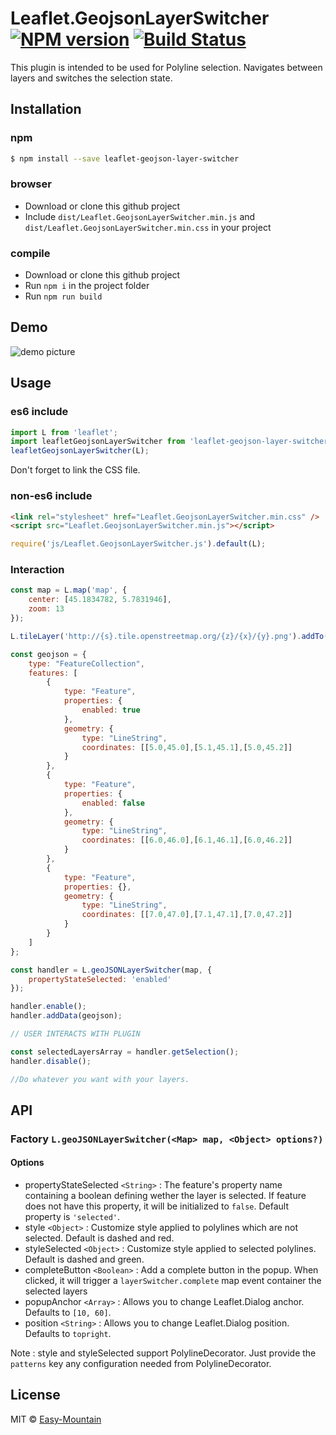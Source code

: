 # Leaflet.GeojsonLayerSwitcher [![NPM version](https://badge.fury.io/js/leaflet-geojson-layer-switcher.svg)](https://npmjs.org/package/leaflet-geojson-layer-switcher) [![Build Status](https://api.travis-ci.org/EASYMOUNTAIN/Leaflet.GeojsonLayerSwitcher.svg?branch=master)](https://travis-ci.org/EASYMOUNTAIN/Leaflet.GeojsonLayerSwitcher)

This plugin is intended to be used for Polyline selection. Navigates between layers and switches the selection state.

## Installation

### npm

```sh
$ npm install --save leaflet-geojson-layer-switcher
```

### browser

- Download or clone this github project
- Include `dist/Leaflet.GeojsonLayerSwitcher.min.js` and `dist/Leaflet.GeojsonLayerSwitcher.min.css` in your project

### compile

- Download or clone this github project
- Run `npm i` in the project folder
- Run `npm run build`

## Demo

![demo picture](./assets/demo.png)

## Usage

### es6 include

```js
import L from 'leaflet';
import leafletGeojsonLayerSwitcher from 'leaflet-geojson-layer-switcher';
leafletGeojsonLayerSwitcher(L);
```

Don't forget to link the CSS file.

### non-es6 include

```html
<link rel="stylesheet" href="Leaflet.GeojsonLayerSwitcher.min.css" />
<script src="Leaflet.GeojsonLayerSwitcher.min.js"></script>
```

```js
require('js/Leaflet.GeojsonLayerSwitcher.js').default(L);
```

### Interaction

```js
const map = L.map('map', {
    center: [45.1834782, 5.7831946],
    zoom: 13
});

L.tileLayer('http://{s}.tile.openstreetmap.org/{z}/{x}/{y}.png').addTo(map);

const geojson = {
	type: "FeatureCollection",
	features: [
		{
			type: "Feature",
			properties: {
				enabled: true
			},
			geometry: {
				type: "LineString",
				coordinates: [[5.0,45.0],[5.1,45.1],[5.0,45.2]]
			}
		},
		{
			type: "Feature",
			properties: {
				enabled: false
			},
			geometry: {
				type: "LineString",
				coordinates: [[6.0,46.0],[6.1,46.1],[6.0,46.2]]
			}
		},
		{
			type: "Feature",
			properties: {},
			geometry: {
				type: "LineString",
				coordinates: [[7.0,47.0],[7.1,47.1],[7.0,47.2]]
			}
		}
	]
};

const handler = L.geoJSONLayerSwitcher(map, {
	propertyStateSelected: 'enabled'
});

handler.enable();
handler.addData(geojson);

// USER INTERACTS WITH PLUGIN

const selectedLayersArray = handler.getSelection();
handler.disable();

//Do whatever you want with your layers.
```

## API

### Factory `L.geoJSONLayerSwitcher(<Map> map, <Object> options?)`

#### Options
- propertyStateSelected `<String>` : The feature's property name containing a boolean defining wether the layer is selected. If feature does not have this property, it will be initialized to `false`. Default property is `'selected'`.
- style `<Object>` : Customize style applied to polylines which are not selected. Default is dashed and red.
- styleSelected `<Object>` : Customize style applied to selected polylines. Default is dashed and green.
- completeButton `<Boolean>` : Add a complete button in the popup. When clicked, it will trigger a `layerSwitcher.complete` map event container the selected layers
- popupAnchor `<Array>` : Allows you to change Leaflet.Dialog anchor. Defaults to `[10, 60]`.
- position `<String>` : Allows you to change Leaflet.Dialog position. Defaults to `topright`.

Note : style and styleSelected support PolylineDecorator. Just provide the `patterns` key any configuration needed from PolylineDecorator.

## License

MIT © [Easy-Mountain](https://github.com/easymountain)
